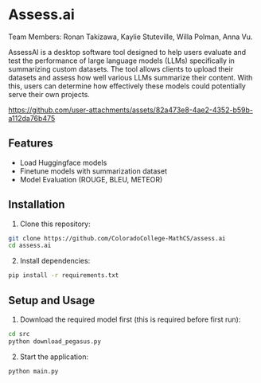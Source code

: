 # Assess.ai
Team Members: Ronan Takizawa, Kaylie Stuteville, Willa Polman, Anna Vu.

AssessAI is a desktop software tool designed to help users evaluate and test the performance of large language models (LLMs) specifically in summarizing custom datasets. The tool allows clients to upload their datasets and assess how well various LLMs summarize their content. With this, users can determine how effectively these models could potentially serve their own projects.


https://github.com/user-attachments/assets/82a473e8-4ae2-4352-b59b-a112da76b475



## Features
- Load Huggingface models
- Finetune models with summarization dataset
- Model Evaluation (ROUGE, BLEU, METEOR)
## Installation

1. Clone this repository:
```bash
git clone https://github.com/ColoradoCollege-MathCS/assess.ai
cd assess.ai
```

2. Install dependencies:
```bash
pip install -r requirements.txt
```

## Setup and Usage

1. Download the required model first (this is required before first run):
```bash
cd src
python download_pegasus.py
```

2. Start the application:
```bash
python main.py
```

